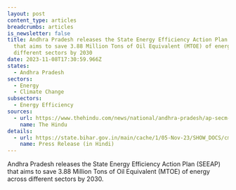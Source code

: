 ```yaml
---
layout: post
content_type: articles
breadcrumbs: articles
is_newsletter: false
title: Andhra Pradesh releases the State Energy Efficiency Action Plan (SEEAP)
  that aims to save 3.88 Million Tons of Oil Equivalent (MTOE) of energy across
  different sectors by 2030
date: 2023-11-08T17:30:59.966Z
states:
  - Andhra Pradesh
sectors:
  - Energy
  - Climate Change
subsectors:
  - Energy Efficiency
sources:
  - url: https://www.thehindu.com/news/national/andhra-pradesh/ap-secm-releases-state-energy-efficiency-action-plan/article67488458.ece
    name: The Hindu
details:
  - url: https://state.bihar.gov.in/main/cache/1/05-Nov-23/SHOW_DOCS/cm%20-%20570.pdf
    name: Press Release (in Hindi)
---
```

Andhra Pradesh releases the State Energy Efficiency Action Plan (SEEAP) that aims to save 3.88 Million Tons of Oil Equivalent (MTOE) of energy across different sectors by 2030.
